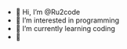 - 👋 Hi, I’m @Ru2code
- 👀 I’m interested in programming
- 🌱 I’m currently learning coding
- 💞️ 

<!---
Ru2code/Ru2code is a ✨ special ✨ repository because its `README.md` (this file) appears on your GitHub profile.
You can click the Preview link to take a look at your changes.
--->

